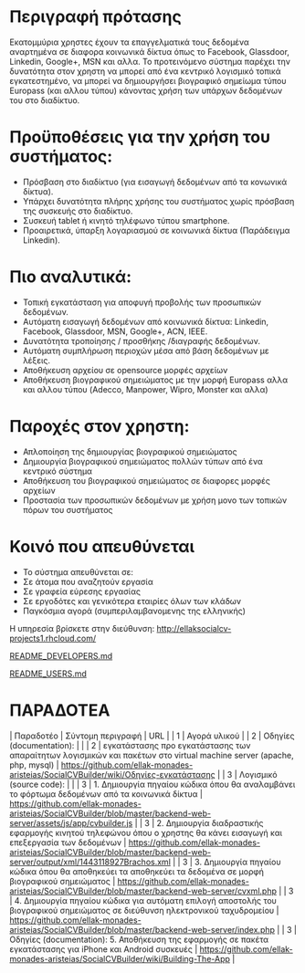 # Περιγραφή πρότασης

Εκατομμύρια χρηστες έχουν τα επαγγελματικά τους δεδομένα αναρτημένα σε διαφορα κοινωνικά δίκτυα όπως το Facebook, Glassdoor, Linkedin, Google+, MSN και αλλα. Το προτεινόμενο σύστημα παρέχει την δυνατότητα στον χρηστη να μπορεί από ένα κεντρικό λογισμικό τοπικά εγκατεστημένο, να μπορεί να δημιουργήσει βιογραφικό σημείωμα τύπου Europass (και αλλου τύπου) κάνοντας χρήση των υπάρχων δεδομένων του στο διαδίκτυο.

# Προϋποθέσεις για την χρήση του συστήματος:

* Πρόσβαση στο διαδίκτυο (για εισαγωγή δεδομένων από τα κονωνικά δίκτυα).
* Υπάρχει δυνατότητα πλήρης χρήσης του συστήματος χωρίς πρόσβαση της συσκευής στο διαδίκτυο.
* Συσκευή tablet ή κινητό τηλέφωνο τύπου smartphone.
* Προαιρετικά, ύπαρξη λογαριασμού σε κοινωνικά δίκτυα (Παράδειγμα Linkedin).

# Πιο αναλυτικά:
* Τοπική εγκατάσταση για αποφυγή προβολής των προσωπικών δεδομένων.
* Αυτόματη εισαγωγή δεδομένων από κοινωνικά δίκτυα: Linkedin, Facebook, Glassdoor, MSN, Google+, ACN, IEEE.
* Δυνατότητα τροποίησης / προσθήκης /διαγραφής δεδομένων.
* Αυτόματη συμπλήρωση περιοχών μέσα από βάση δεδομένων με λέξεις.
* Αποθήκευση αρχείου σε opensource μορφές αρχείων
* Αποθήκευση βιογραφικού σημειώματος με την μορφή Europass αλλα και αλλου τύπου (Adecco, Manpower, Wipro, Monster και αλλα)
# Παροχές στον χρηστη:
* Απλοποίηση της δημιουργίας βιογραφικού σημειώματος
* Δημιουργία βιογραφικού σημειώματος πολλών τύπων από ένα κεντρικό σύστημα
* Αποθήκευση του βιογραφικού σημειώματος σε διαφορες μορφές αρχείων
* Προστασία των προσωπικών δεδομένων με χρήση μονο των τοπικών πόρων του συστήματος

# Κοινό που απευθύνεται
* Το σύστημα απευθύνεται σε:
* Σε άτομα που αναζητούν εργασία
* Σε γραφεία εύρεσης εργασίας
* Σε εργοδότες και γενικότερα εταιρίες όλων των κλάδων
* Παγκόσμια αγορά (συμπεριλαμβανομενης της ελληνικής)

Η υπηρεσία βρίσκετε στην διεύθυνση: 
http://ellaksocialcv-projects1.rhcloud.com/

[README_DEVELOPERS.md](README_DEVELOPERS.md)

[README_USERS.md](README_USERS.md)
# ΠΑΡΑΔΟΤΕΑ

| Παραδοτέο | Σύντομη περιγραφή | URL |
| 1 | Αγορά υλικού |
| 2 | Οδηγίες (documentation): | |
| 2 | εγκατάστασης προ εγκατάστασης των απαραίτητων λογισμικών και πακέτων στο virtual machine server (apache, php, mysql) | https://github.com/ellak-monades-aristeias/SocialCVBuilder/wiki/Οδηγίες-εγκατάστασης |
| 3 | Λογισμικό (source code): |  |
| 3 | 1. Δημιουργία πηγαίου κώδικα όπου θα αναλαμβάνει το φόρτωμα δεδομένων από τα κοινωνικά δίκτυα |  https://github.com/ellak-monades-aristeias/SocialCVBuilder/blob/master/backend-web-server/assets/js/app/cvbuilder.js |
| 3 | 2. Δημιουργία διαδραστικής εφαρμογής κινητού τηλεφώνου όπου ο χρηστης θα κάνει εισαγωγή και επεξεργασία των δεδομένων |  https://github.com/ellak-monades-aristeias/SocialCVBuilder/blob/master/backend-web-server/output/xml/1443118927Brachos.xml |
| 3 | 3. Δημιουργία πηγαίου κώδικα όπου θα αποθηκεύει τα αποθηκεύει τα δεδομένα σε μορφή βιογραφικού σημειώματος |  https://github.com/ellak-monades-aristeias/SocialCVBuilder/blob/master/backend-web-server/cvxml.php |
| 3 | 4. Δημιουργία πηγαίου κώδικα για αυτόματη επιλογή αποστολής του βιογραφικού σημειώματος σε διεύθυνση ηλεκτρονικού ταχυδρομείου |  https://github.com/ellak-monades-aristeias/SocialCVBuilder/blob/master/backend-web-server/index.php |
| 3 | Οδηγίες (documentation):  5. Αποθήκευση της εφαρμογής σε πακέτα εγκατάστασης για iPhone και Android συσκευές |  https://github.com/ellak-monades-aristeias/SocialCVBuilder/wiki/Building-The-App |









